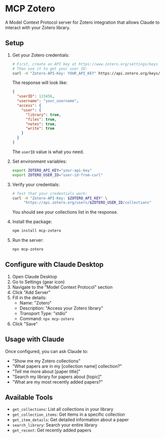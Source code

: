 # MCP Zotero

A Model Context Protocol server for Zotero integration that allows Claude to interact with your Zotero library.

## Setup

1. Get your Zotero credentials:

   ```bash
   # First, create an API key at https://www.zotero.org/settings/keys
   # Then use it to get your user ID:
   curl -H "Zotero-API-Key: YOUR_API_KEY" https://api.zotero.org/keys/current
   ```

   The response will look like:

   ```json
   {
     "userID": 123456,
     "username": "your_username",
     "access": {
       "user": {
         "library": true,
         "files": true,
         "notes": true,
         "write": true
       }
     }
   }
   ```

   The `userID` value is what you need.

2. Set environment variables:

   ```bash
   export ZOTERO_API_KEY="your-api-key"
   export ZOTERO_USER_ID="user-id-from-curl"
   ```

3. Verify your credentials:

   ```bash
   # Test that your credentials work:
   curl -H "Zotero-API-Key: $ZOTERO_API_KEY" \
        "https://api.zotero.org/users/$ZOTERO_USER_ID/collections"
   ```

   You should see your collections list in the response.

4. Install the package:

   ```bash
   npm install mcp-zotero
   ```

5. Run the server:
   ```bash
   npx mcp-zotero
   ```

## Configure with Claude Desktop

1. Open Claude Desktop
2. Go to Settings (gear icon)
3. Navigate to the "Model Context Protocol" section
4. Click "Add Server"
5. Fill in the details:
   - Name: "Zotero"
   - Description: "Access your Zotero library"
   - Transport Type: "stdio"
   - Command: `npx mcp-zotero`
6. Click "Save"

## Usage with Claude

Once configured, you can ask Claude to:

- "Show me my Zotero collections"
- "What papers are in my [collection name] collection?"
- "Tell me more about [paper title]"
- "Search my library for papers about [topic]"
- "What are my most recently added papers?"

## Available Tools

- `get_collections`: List all collections in your library
- `get_collection_items`: Get items in a specific collection
- `get_item_details`: Get detailed information about a paper
- `search_library`: Search your entire library
- `get_recent`: Get recently added papers
